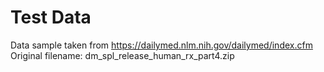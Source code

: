 # Test Data
Data sample taken from https://dailymed.nlm.nih.gov/dailymed/index.cfm
Original filename: dm_spl_release_human_rx_part4.zip
